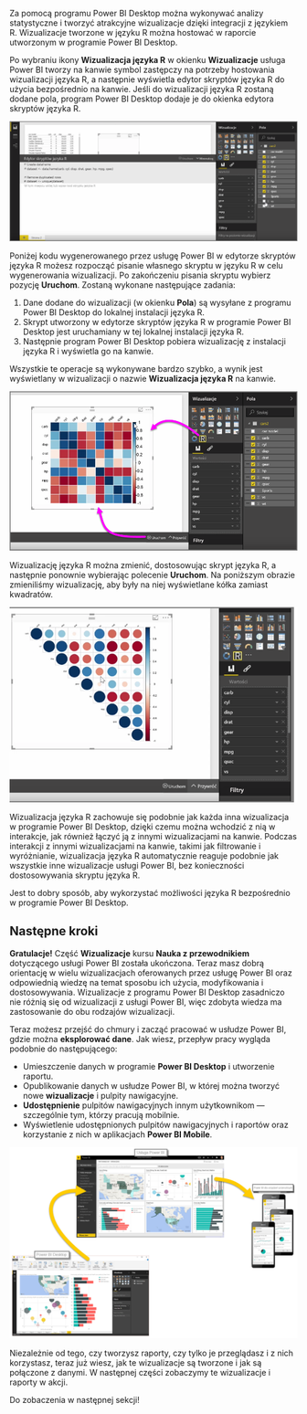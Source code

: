 Za pomocą programu Power BI Desktop można wykonywać analizy statystyczne i tworzyć atrakcyjne wizualizacje dzięki integracji z językiem R. Wizualizacje tworzone w języku R można hostować w raporcie utworzonym w programie Power BI Desktop.

Po wybraniu ikony **Wizualizacja języka R** w okienku **Wizualizacje** usługa Power BI tworzy na kanwie symbol zastępczy na potrzeby hostowania wizualizacji języka R, a następnie wyświetla edytor skryptów języka R do użycia bezpośrednio na kanwie. Jeśli do wizualizacji języka R zostaną dodane pola, program Power BI Desktop dodaje je do okienka edytora skryptów języka R.

![](media/3-11h-r-visual-integration/3-11h_1.png)

Poniżej kodu wygenerowanego przez usługę Power BI w edytorze skryptów języka R możesz rozpocząć pisanie własnego skryptu w języku R w celu wygenerowania wizualizacji. Po zakończeniu pisania skryptu wybierz pozycję **Uruchom**. Zostaną wykonane następujące zadania:

1. Dane dodane do wizualizacji (w okienku **Pola**) są wysyłane z programu Power BI Desktop do lokalnej instalacji języka R.
2. Skrypt utworzony w edytorze skryptów języka R w programie Power BI Desktop jest uruchamiany w tej lokalnej instalacji języka R.
3. Następnie program Power BI Desktop pobiera wizualizację z instalacji języka R i wyświetla go na kanwie.

Wszystkie te operacje są wykonywane bardzo szybko, a wynik jest wyświetlany w wizualizacji o nazwie **Wizualizacja języka R** na kanwie.

![](media/3-11h-r-visual-integration/3-11h_2.png)

Wizualizację języka R można zmienić, dostosowując skrypt języka R, a następnie ponownie wybierając polecenie **Uruchom**. Na poniższym obrazie zmieniliśmy wizualizację, aby były na niej wyświetlane kółka zamiast kwadratów.

![](media/3-11h-r-visual-integration/3-11h_3.png)

Wizualizacja języka R zachowuje się podobnie jak każda inna wizualizacja w programie Power BI Desktop, dzięki czemu można wchodzić z nią w interakcje, jak również łączyć ją z innymi wizualizacjami na kanwie. Podczas interakcji z innymi wizualizacjami na kanwie, takimi jak filtrowanie i wyróżnianie, wizualizacja języka R automatycznie reaguje podobnie jak wszystkie inne wizualizacje usługi Power BI, bez konieczności dostosowywania skryptu języka R.

Jest to dobry sposób, aby wykorzystać możliwości języka R bezpośrednio w programie Power BI Desktop.

## <a name="next-steps"></a>Następne kroki
**Gratulacje!** Część **Wizualizacje** kursu **Nauka z przewodnikiem** dotyczącego usługi Power BI została ukończona. Teraz masz dobrą orientację w wielu wizualizacjach oferowanych przez usługę Power BI oraz odpowiednią wiedzę na temat sposobu ich użycia, modyfikowania i dostosowywania. Wizualizacje z programu Power BI Desktop zasadniczo nie różnią się od wizualizacji z usługi Power BI, więc zdobyta wiedza ma zastosowanie do obu rodzajów wizualizacji.

Teraz możesz przejść do chmury i zacząć pracować w usłudze Power BI, gdzie można **eksplorować dane**. Jak wiesz, przepływ pracy wygląda podobnie do następującego:

* Umieszczenie danych w programie **Power BI Desktop** i utworzenie raportu.
* Opublikowanie danych w usłudze Power BI, w której można tworzyć nowe **wizualizacje** i pulpity nawigacyjne.
* **Udostępnienie** pulpitów nawigacyjnych innym użytkownikom — szczególnie tym, którzy pracują mobilnie.
* Wyświetlenie udostępnionych pulpitów nawigacyjnych i raportów oraz korzystanie z nich w aplikacjach **Power BI Mobile**.

![](media/3-11h-r-visual-integration/c0a1_1.png)

Niezależnie od tego, czy tworzysz raporty, czy tylko je przeglądasz i z nich korzystasz, teraz już wiesz, jak te wizualizacje są tworzone i jak są połączone z danymi. W następnej części zobaczymy te wizualizacje i raporty w akcji.

Do zobaczenia w następnej sekcji!

